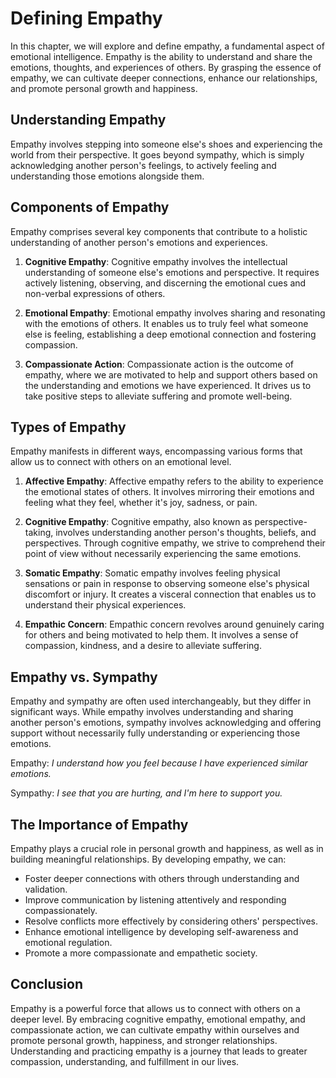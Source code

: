 Defining Empathy
=========================

In this chapter, we will explore and define empathy, a fundamental aspect of emotional intelligence. Empathy is the ability to understand and share the emotions, thoughts, and experiences of others. By grasping the essence of empathy, we can cultivate deeper connections, enhance our relationships, and promote personal growth and happiness.

**Understanding Empathy**
-------------------------

Empathy involves stepping into someone else's shoes and experiencing the world from their perspective. It goes beyond sympathy, which is simply acknowledging another person's feelings, to actively feeling and understanding those emotions alongside them.

**Components of Empathy**
-------------------------

Empathy comprises several key components that contribute to a holistic understanding of another person's emotions and experiences.

1. **Cognitive Empathy**: Cognitive empathy involves the intellectual understanding of someone else's emotions and perspective. It requires actively listening, observing, and discerning the emotional cues and non-verbal expressions of others.

2. **Emotional Empathy**: Emotional empathy involves sharing and resonating with the emotions of others. It enables us to truly feel what someone else is feeling, establishing a deep emotional connection and fostering compassion.

3. **Compassionate Action**: Compassionate action is the outcome of empathy, where we are motivated to help and support others based on the understanding and emotions we have experienced. It drives us to take positive steps to alleviate suffering and promote well-being.

**Types of Empathy**
--------------------

Empathy manifests in different ways, encompassing various forms that allow us to connect with others on an emotional level.

1. **Affective Empathy**: Affective empathy refers to the ability to experience the emotional states of others. It involves mirroring their emotions and feeling what they feel, whether it's joy, sadness, or pain.

2. **Cognitive Empathy**: Cognitive empathy, also known as perspective-taking, involves understanding another person's thoughts, beliefs, and perspectives. Through cognitive empathy, we strive to comprehend their point of view without necessarily experiencing the same emotions.

3. **Somatic Empathy**: Somatic empathy involves feeling physical sensations or pain in response to observing someone else's physical discomfort or injury. It creates a visceral connection that enables us to understand their physical experiences.

4. **Empathic Concern**: Empathic concern revolves around genuinely caring for others and being motivated to help them. It involves a sense of compassion, kindness, and a desire to alleviate suffering.

**Empathy vs. Sympathy**
------------------------

Empathy and sympathy are often used interchangeably, but they differ in significant ways. While empathy involves understanding and sharing another person's emotions, sympathy involves acknowledging and offering support without necessarily fully understanding or experiencing those emotions.

Empathy: *I understand how you feel because I have experienced similar emotions.*

Sympathy: *I see that you are hurting, and I'm here to support you.*

**The Importance of Empathy**
-----------------------------

Empathy plays a crucial role in personal growth and happiness, as well as in building meaningful relationships. By developing empathy, we can:

* Foster deeper connections with others through understanding and validation.
* Improve communication by listening attentively and responding compassionately.
* Resolve conflicts more effectively by considering others' perspectives.
* Enhance emotional intelligence by developing self-awareness and emotional regulation.
* Promote a more compassionate and empathetic society.

**Conclusion**
--------------

Empathy is a powerful force that allows us to connect with others on a deeper level. By embracing cognitive empathy, emotional empathy, and compassionate action, we can cultivate empathy within ourselves and promote personal growth, happiness, and stronger relationships. Understanding and practicing empathy is a journey that leads to greater compassion, understanding, and fulfillment in our lives.
